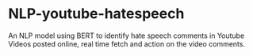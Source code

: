 # NLP-youtube-hatespeech
 An NLP model using BERT to identify hate speech comments in Youtube Videos posted online, real time fetch and action on the video comments.
